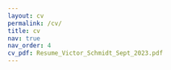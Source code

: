```yaml
---
layout: cv
permalink: /cv/
title: cv
nav: true
nav_order: 4
cv_pdf: Resume_Victor_Schmidt_Sept_2023.pdf
---
```

